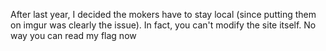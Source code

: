 After last year, I decided the mokers have to stay local (since putting them on imgur was clearly the issue). In fact, you can't modify the site itself. No way you can read my flag now

